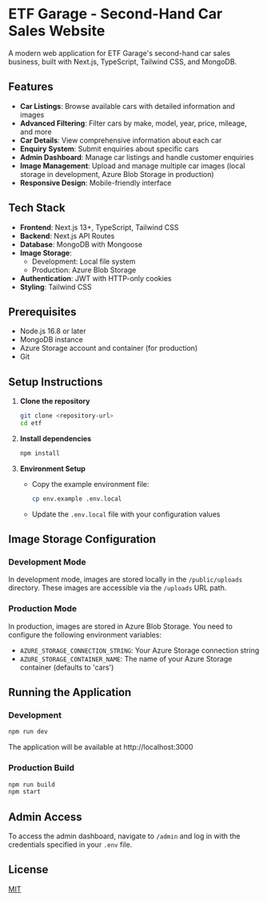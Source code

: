 # ETF Garage - Second-Hand Car Sales Website

A modern web application for ETF Garage's second-hand car sales business, built with Next.js, TypeScript, Tailwind CSS, and MongoDB.

## Features

- **Car Listings**: Browse available cars with detailed information and images
- **Advanced Filtering**: Filter cars by make, model, year, price, mileage, and more
- **Car Details**: View comprehensive information about each car
- **Enquiry System**: Submit enquiries about specific cars
- **Admin Dashboard**: Manage car listings and handle customer enquiries
- **Image Management**: Upload and manage multiple car images (local storage in development, Azure Blob Storage in production)
- **Responsive Design**: Mobile-friendly interface

## Tech Stack

- **Frontend**: Next.js 13+, TypeScript, Tailwind CSS
- **Backend**: Next.js API Routes
- **Database**: MongoDB with Mongoose
- **Image Storage**: 
  - Development: Local file system
  - Production: Azure Blob Storage
- **Authentication**: JWT with HTTP-only cookies
- **Styling**: Tailwind CSS

## Prerequisites

- Node.js 16.8 or later
- MongoDB instance
- Azure Storage account and container (for production)
- Git

## Setup Instructions

1. **Clone the repository**
   ```bash
   git clone <repository-url>
   cd etf
   ```

2. **Install dependencies**
   ```bash
   npm install
   ```

3. **Environment Setup**
   - Copy the example environment file:
     ```bash
     cp env.example .env.local
     ```
   - Update the `.env.local` file with your configuration values

## Image Storage Configuration

### Development Mode

In development mode, images are stored locally in the `/public/uploads` directory. These images are accessible via the `/uploads` URL path.

### Production Mode

In production, images are stored in Azure Blob Storage. You need to configure the following environment variables:

- `AZURE_STORAGE_CONNECTION_STRING`: Your Azure Storage connection string
- `AZURE_STORAGE_CONTAINER_NAME`: The name of your Azure Storage container (defaults to 'cars')

## Running the Application

### Development

```bash
npm run dev
```

The application will be available at http://localhost:3000

### Production Build

```bash
npm run build
npm start
```

## Admin Access

To access the admin dashboard, navigate to `/admin` and log in with the credentials specified in your `.env` file.

## License

[MIT](LICENSE)
